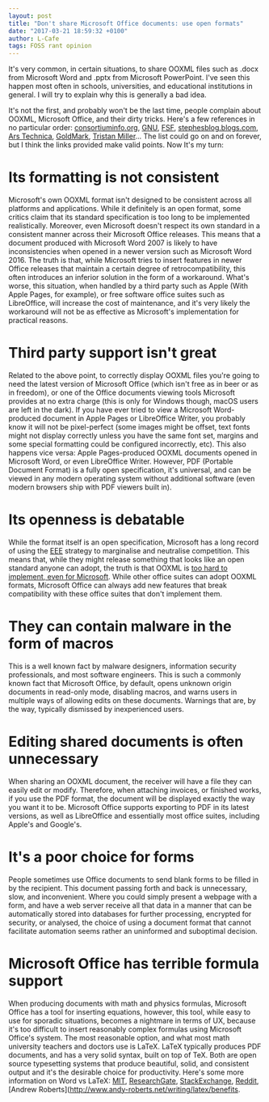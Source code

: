 ```yaml
---
layout: post
title: "Don't share Microsoft Office documents: use open formats"
date: "2017-03-21 18:59:32 +0100"
author: L-Cafe
tags: FOSS rant opinion
---
```



It's very common, in certain situations, to share OOXML files such as .docx from Microsoft Word and .pptx from Microsoft PowerPoint. I've seen this happen most often in schools, universities, and educational institutions in general. I will try to explain why this is generally a bad idea.

It's not the first, and probably won't be the last time, people complain about OOXML, Microsoft Office, and their dirty tricks. Here's a few references in no particular order: [consortiuminfo.org](http://www.consortiuminfo.org/standardsblog/article.php?story=20070117145745854), [GNU](https://www.gnu.org/philosophy/no-word-attachments.en.html), [FSF](https://www.fsf.org/campaigns/opendocument/reject), [stephesblog.blogs.com](http://stephesblog.blogs.com/my_weblog/2007/08/microsofts-fail.html), [Ars Technica](https://arstechnica.com/information-technology/2008/02/ibm-responds-to-microsoft-ooxml-is-technically-inferior/), [GoldMark](http://www.goldmark.org/netrants/no-word/attach.html), [Tristan Miller](https://logological.org/word)... The list could go on and on forever, but I think the links provided make valid points. Now It's my turn:

# Its formatting is not consistent

Microsoft's own OOXML format isn't designed to be consistent across all platforms and applications. While it definitely is an open format, some critics claim that its standard specification is too long to be implemented realistically. Moreover, even Microsoft doesn't respect its own standard in a consistent manner across their Microsoft Office releases. This means that a document produced with Microsoft Word 2007 is likely to have inconsistencies when opened in a newer version such as Microsoft Word 2016. The truth is that, while Microsoft tries to insert features in newer Office releases that maintain a certain degree of retrocompatibility, this often introduces an inferior solution in the form of a workaround. What's worse, this situation, when handled by a third party such as Apple (With Apple Pages, for example), or free software office suites such as LibreOffice, will increase the cost of maintenance, and it's very likely the workaround will not be as effective as Microsoft's implementation for practical reasons.

# Third party support isn't great

Related to the above point, to correctly display OOXML files you're going to need the latest version of Microsoft Office (which isn't free as in beer or as in freedom), or one of the Office documents viewing tools Microsoft provides at no extra charge (this is only for Windows though, macOS users are left in the dark). If you have ever tried to view a Microsoft Word-produced document in Apple Pages or LibreOffice Writer, you probably know it will not be pixel-perfect (some images might be offset, text fonts might not display correctly unless you have the same font set, margins and some special formatting could be configured incorrectly, etc). This also happens vice versa: Apple Pages-produced OOXML documents opened in Microsoft Word, or even LibreOffice Writer. However, PDF (Portable Document Format) is a fully open specification, it's universal, and can be viewed in any modern operating system without additional software (even modern browsers ship with PDF viewers built in).

# Its openness is debatable

While the format itself is an open specification, Microsoft has a long record of using the [EEE](https://en.wikipedia.org/wiki/Embrace%2C_extend_and_extinguish) strategy to marginalise and neutralise competition. This means that, while they might release something that looks like an open standard anyone can adopt, the truth is that OOXML is [too hard to implement, even for Microsoft](http://www.sutor.com/newsite/blog-open/?p=2069). While other office suites can adopt OOXML formats, Microsoft Office can always add new features that break compatibility with these office suites that don't implement them.

# They can contain malware in the form of macros

This is a well known fact by malware designers, information security professionals, and most software engineers. This is such a commonly known fact that Microsoft Office, by default, opens unknown origin documents in read-only mode, disabling macros, and warns users in multiple ways of allowing edits on these documents. Warnings that are, by the way, typically dismissed by inexperienced users.

# Editing shared documents is often unnecessary

When sharing an OOXML document, the receiver will have a file they can easily edit or modify. Therefore, when attaching invoices, or finished works, if you use the PDF format, the document will be displayed exactly the way you want it to be. Microsoft Office supports exporting to PDF in its latest versions, as well as LibreOffice and essentially most office suites, including Apple's and Google's.

# It's a poor choice for forms

People sometimes use Office documents to send blank forms to be filled in by the recipient. This document passing forth and back is unnecessary, slow, and inconvenient. Where you could simply present a webpage with a form, and have a web server receive all that data in a manner that can be automatically stored into databases for further processing, encrypted for security, or analysed, the choice of using a document format that cannot facilitate automation seems rather an uninformed and suboptimal decision.

# Microsoft Office has terrible formula support

When producing documents with math and physics formulas, Microsoft Office has a tool for inserting equations, however, this tool, while easy to use for sporadic situations, becomes a nightmare in terms of UX, because it's too difficult to insert reasonably complex formulas using Microsoft Office's system. The most reasonable option, and what most math university teachers and doctors use is LaTeX. LaTeX typically produces PDF documents, and has a very solid syntax, built on top of TeX. Both are open source typesetting systems that produce beautiful, solid, and consistent output and it's the desirable choice for productivity. Here's some more information on Word vs LaTeX: [MIT](http://web.mit.edu/klund/www/urk/texvword.html), [ResearchGate](https://www.researchgate.net/post/Why_LaTex_is_better_choice_than_Microsoft_Word),  [StackExchange](https://tex.stackexchange.com/questions/1756/why-should-i-use-latex), [Reddit](https://www.reddit.com/r/LaTeX/comments/26z3ii/why_is_latex_better_than_the_current_version_of/), [Andrew Roberts](http://www.andy-roberts.net/writing/latex/benefits.

